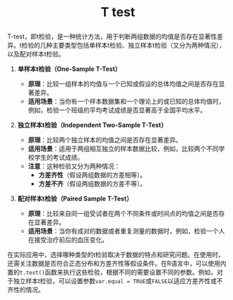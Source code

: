 # <p align="center"> T test </p>

T-test，即t检验，是一种统计方法，用于判断两组数据的均值是否存在显著性差异。t检验的几种主要类型包括单样本t检验、独立样本t检验（又分为两种情况），以及配对样本t检验。

1. **单样本t检验（One-Sample T-Test）**
   - **原理**：比较一组样本的均值与一个已知或假设的总体均值之间是否存在显著差异。
   - **适用场景**：当你有一个样本数据集和一个理论上的或已知的总体均值时，例如，检验一个班级的平均考试成绩是否显著高于全国平均水平。

2. **独立样本t检验（Independent Two-Sample T-Test）**
   - **原理**：比较两个独立样本的均值之间是否存在显著差异。
   - **适用场景**：适用于两组相互独立的样本数据比较，例如，比较两个不同学校学生的考试成绩。
   - **注意**：这种检验又分为两种情况：
     - **方差齐性**（假设两组数据的方差相等）。
     - **方差不齐**（假设两组数据的方差不等）。

3. **配对样本t检验（Paired Sample T-Test）**
   - **原理**：比较来自同一组受试者在两个不同条件或时间点的均值之间是否存在显著差异。
   - **适用场景**：当你有成对的数据或者重复测量的数据时，例如，检验一个人在接受治疗前后的血压变化。

在实际应用中，选择哪种类型的t检验取决于数据的特点和研究问题。在使用时，还需关注数据是否符合正态分布和方差齐性等假设条件。在R语言中，可以使用内置的`t.test()`函数来执行这些检验，根据不同的需要设置不同的参数。例如，对于独立样本t检验，可以设置参数`var.equal = TRUE`或`FALSE`以适应方差齐性或不齐性的情况。


















